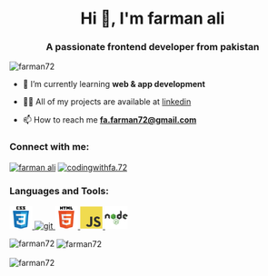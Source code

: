 <h1 align="center">Hi 👋, I'm farman ali</h1>
<h3 align="center">A passionate frontend developer from pakistan</h3>

<p align="left"> <img src="https://komarev.com/ghpvc/?username=farman72&label=Profile%20views&color=0e75b6&style=flat" alt="farman72" /> </p>

- 🌱 I’m currently learning **web & app development**

- 👨‍💻 All of my projects are available at [linkedin](linkedin)

- 📫 How to reach me **fa.farman72@gmail.com**

<h3 align="left">Connect with me:</h3>
<p align="left">
<a href="https://linkedin.com/in/farman ali" target="blank"><img align="center" src="https://raw.githubusercontent.com/rahuldkjain/github-profile-readme-generator/master/src/images/icons/Social/linked-in-alt.svg" alt="farman ali" height="30" width="40" /></a>
<a href="https://instagram.com/codingwithfa.72" target="blank"><img align="center" src="https://raw.githubusercontent.com/rahuldkjain/github-profile-readme-generator/master/src/images/icons/Social/instagram.svg" alt="codingwithfa.72" height="30" width="40" /></a>
</p>

<h3 align="left">Languages and Tools:</h3>
<p align="left"> <a href="https://www.w3schools.com/css/" target="_blank" rel="noreferrer"> <img src="https://raw.githubusercontent.com/devicons/devicon/master/icons/css3/css3-original-wordmark.svg" alt="css3" width="40" height="40"/> </a> <a href="https://git-scm.com/" target="_blank" rel="noreferrer"> <img src="https://www.vectorlogo.zone/logos/git-scm/git-scm-icon.svg" alt="git" width="40" height="40"/> </a> <a href="https://www.w3.org/html/" target="_blank" rel="noreferrer"> <img src="https://raw.githubusercontent.com/devicons/devicon/master/icons/html5/html5-original-wordmark.svg" alt="html5" width="40" height="40"/> </a> <a href="https://developer.mozilla.org/en-US/docs/Web/JavaScript" target="_blank" rel="noreferrer"> <img src="https://raw.githubusercontent.com/devicons/devicon/master/icons/javascript/javascript-original.svg" alt="javascript" width="40" height="40"/> </a> <a href="https://nodejs.org" target="_blank" rel="noreferrer"> <img src="https://raw.githubusercontent.com/devicons/devicon/master/icons/nodejs/nodejs-original-wordmark.svg" alt="nodejs" width="40" height="40"/> </a> </p>

<p><img align="left" src="https://github-readme-stats.vercel.app/api/top-langs?username=farman72&show_icons=true&locale=en&layout=compact" alt="farman72" /></p>

<p>&nbsp;<img align="center" src="https://github-readme-stats.vercel.app/api?username=farman72&show_icons=true&locale=en" alt="farman72" /></p>

<p><img align="center" src="https://github-readme-streak-stats.herokuapp.com/?user=farman72&" alt="farman72" /></p>
